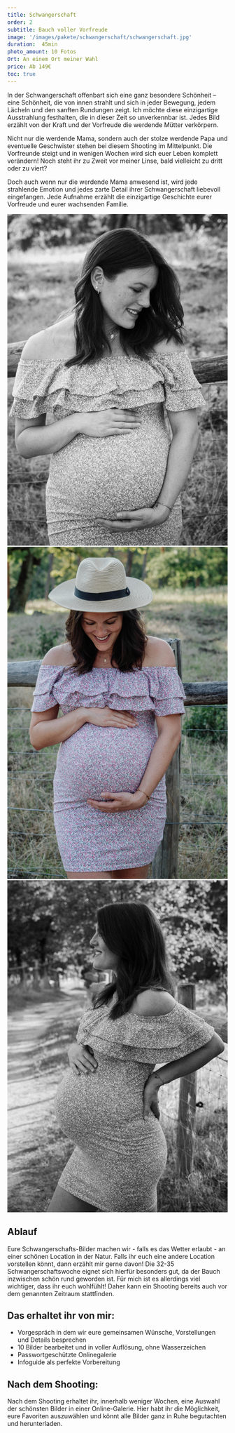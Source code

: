 ```yaml
---
title: Schwangerschaft
order: 2
subtitle: Bauch voller Vorfreude
image: '/images/pakete/schwangerschaft/schwangerschaft.jpg'
duration:  45min
photo_amount: 10 Fotos
Ort: An einem Ort meiner Wahl 
price: Ab 149€
toc: true
---
```


In der Schwangerschaft offenbart sich eine ganz besondere Schönheit – eine Schönheit, die von innen strahlt und sich in jeder Bewegung, jedem Lächeln und den sanften Rundungen zeigt. Ich möchte diese einzigartige Ausstrahlung festhalten, die in dieser Zeit so unverkennbar ist. Jedes Bild erzählt von der Kraft und der Vorfreude die werdende Mütter verkörpern.

Nicht nur die werdende Mama, sondern auch der stolze werdende Papa und eventuelle Geschwister stehen bei diesem Shooting im Mittelpunkt. 
Die Vorfreunde steigt und in wenigen Wochen wird sich euer Leben komplett verändern! Noch steht ihr zu Zweit vor meiner Linse, bald vielleicht zu dritt oder zu viert? 

Doch auch wenn nur die werdende Mama anwesend ist, wird jede strahlende Emotion und jedes zarte Detail ihrer Schwangerschaft liebevoll eingefangen. 
Jede Aufnahme erzählt die einzigartige Geschichte eurer Vorfreude und eurer wachsenden Familie.

<div class="gallery-box">
  <div class="gallery">
    <img src="/images/pakete/schwangerschaft/babybauch-5.jpg" loading="lazy" alt="Project">
    <img src="/images/pakete/schwangerschaft/babybauch-4.jpg" loading="lazy" alt="Project">
    <img src="/images/pakete/schwangerschaft/babybauch-6.jpg" loading="lazy" alt="Project">
  </div>
</div>

## Ablauf 

Eure Schwangerschafts-Bilder machen wir - falls es das Wetter erlaubt - an einer schönen Location in der Natur. 
Falls ihr euch eine andere Location vorstellen könnt, dann erzählt mir gerne davon! 
Die 32-35 Schwangerschaftswoche eignet sich hierfür besonders gut, da der Bauch inzwischen schön rund geworden ist.
Für mich ist es allerdings viel wichtiger, dass ihr euch wohlfühlt! Daher kann ein Shooting bereits auch vor dem genannten Zeitraum stattfinden. 

## Das erhaltet ihr von mir: 

- Vorgespräch in dem wir eure gemeinsamen Wünsche, Vorstellungen und Details besprechen
- 10 Bilder bearbeitet und in voller Auflösung, ohne Wasserzeichen 
- Passwortgeschützte Onlinegalerie  
- Infoguide als perfekte Vorbereitung

## Nach dem Shooting: 

Nach dem Shooting erhaltet ihr, innerhalb weniger Wochen, eine Auswahl der schönsten Bilder in einer Online-Galerie. Hier habt ihr die Möglichkeit, eure Favoriten auszuwählen und könnt alle Bilder ganz in Ruhe begutachten und herunterladen. 

